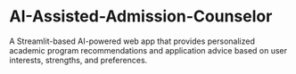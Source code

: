 # AI-Assisted-Admission-Counselor
A Streamlit-based AI-powered web app that provides personalized academic program recommendations and application advice based on user interests, strengths, and preferences.
